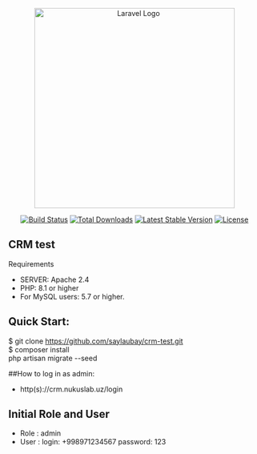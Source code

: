 <p align="center"><a href="https://laravel.com" target="_blank"><img src="https://raw.githubusercontent.com/laravel/art/master/logo-lockup/5%20SVG/2%20CMYK/1%20Full%20Color/laravel-logolockup-cmyk-red.svg" width="400" alt="Laravel Logo"></a></p>

<p align="center">
<a href="https://github.com/laravel/framework/actions"><img src="https://github.com/laravel/framework/workflows/tests/badge.svg" alt="Build Status"></a>
<a href="https://packagist.org/packages/laravel/framework"><img src="https://img.shields.io/packagist/dt/laravel/framework" alt="Total Downloads"></a>
<a href="https://packagist.org/packages/laravel/framework"><img src="https://img.shields.io/packagist/v/laravel/framework" alt="Latest Stable Version"></a>
<a href="https://packagist.org/packages/laravel/framework"><img src="https://img.shields.io/packagist/l/laravel/framework" alt="License"></a>
</p>

## CRM test

Requirements
- SERVER: Apache 2.4
- PHP: 8.1 or higher
- For MySQL users: 5.7 or higher.

## Quick Start:
$ git clone https://github.com/saylaubay/crm-test.git <br>
$ composer install <br>
php artisan migrate --seed

##How to log in as admin:
- http(s)://crm.nukuslab.uz/login

## Initial Role and User
- Role : admin
- User : login: +998971234567 password: 123
